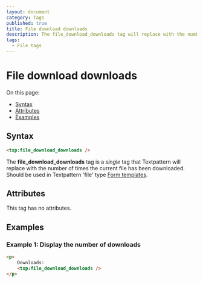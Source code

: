 ```yaml
---
layout: document
category: Tags
published: true
title: File download downloads
description: The file_download_downloads tag will replace with the number of times the current file has been downloaded.
tags:
  - File tags
---
```


# File download downloads

On this page:

* [Syntax](#syntax)
* [Attributes](#attributes)
* [Examples](#examples)

## Syntax

~~~ html
<txp:file_download_downloads />
~~~

The **file_download_downloads** tag is a *single* tag that Textpattern will replace with the number of times the current file has been downloaded. Should be used in Textpattern 'file' type [Form templates](http://docs.textpattern.io/themes/form-templates-explained).

## Attributes

This tag has no attributes.

## Examples

### Example 1: Display the number of downloads

~~~ html
<p>
    Downloads:
    <txp:file_download_downloads />
</p>
~~~
